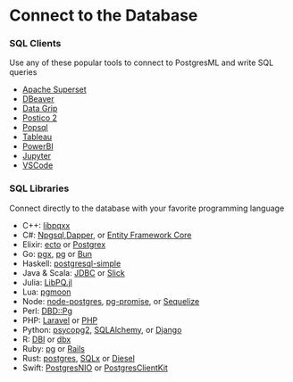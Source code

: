 # Connect to the Database

### SQL Clients

Use any of these popular tools to connect to PostgresML and write SQL queries

* [Apache Superset](https://superset.apache.org/)
* [DBeaver](https://dbeaver.io/)
* [Data Grip](https://www.jetbrains.com/datagrip/)
* [Postico 2](https://eggerapps.at/postico2/)
* [Popsql](https://popsql.com/)
* [Tableau](https://www.tableau.com/)
* [PowerBI](https://powerbi.microsoft.com/en-us/)
* [Jupyter](https://jupyter.org/)
* [VSCode](https://code.visualstudio.com/)

### SQL Libraries

Connect directly to the database with your favorite programming language

* C++: [libpqxx](https://www.tutorialspoint.com/postgresql/postgresql\_c\_cpp.htm)
* C#: [Npgsql](https://github.com/npgsql/npgsql),[Dapper](https://github.com/DapperLib/Dapper), or [Entity Framework Core](https://github.com/dotnet/efcore)
* Elixir: [ecto](https://github.com/elixir-ecto/ecto) or [Postgrex](https://github.com/elixir-ecto/postgrex)
* Go: [pgx](https://github.com/jackc/pgx), [pg](https://github.com/go-pg/pg) or [Bun](https://github.com/uptrace/bun)
* Haskell: [postgresql-simple](https://hackage.haskell.org/package/postgresql-simple)
* Java & Scala: [JDBC](https://jdbc.postgresql.org/) or [Slick](https://github.com/slick/slick)
* Julia: [LibPQ.jl](https://github.com/iamed2/LibPQ.jl)
* Lua: [pgmoon](https://github.com/leafo/pgmoon)
* Node: [node-postgres](https://github.com/brianc/node-postgres), [pg-promise](https://github.com/vitaly-t/pg-promise), or [Sequelize](https://sequelize.org/)
* Perl: [DBD::Pg](https://github.com/bucardo/dbdpg)
* PHP: [Laravel](https://laravel.com/) or [PHP](https://www.php.net/manual/en/book.pgsql.php)
* Python: [psycopg2](https://github.com/psycopg/psycopg2/), [SQLAlchemy](https://www.sqlalchemy.org/), or [Django](https://www.djangoproject.com/)
* R: [DBI](https://github.com/r-dbi/DBI) or [dbx](https://github.com/ankane/dbx)
* Ruby: [pg](https://github.com/ged/ruby-pg) or [Rails](https://rubyonrails.org/)
* Rust: [postgres](https://crates.io/crates/postgres), [SQLx](https://github.com/launchbadge/sqlx) or [Diesel](https://github.com/diesel-rs/diesel)
* Swift: [PostgresNIO](https://github.com/vapor/postgres-nio) or [PostgresClientKit](https://github.com/codewinsdotcom/PostgresClientKit)
